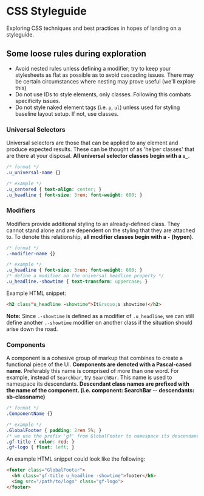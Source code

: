 # CSS Styleguide
Exploring CSS techniques and best practices in hopes of landing on a styleguide.

## Some loose rules during exploration

- Avoid nested rules unless defining a modifier; try to keep your stylesheets as flat as possible as to avoid cascading issues. There may be certain circumstances where nesting may prove useful (we'll explore this)
- Do not use IDs to style elements, only classes. Following this combats specificity issues.
- Do not style naked element tags (i.e. `p`, `ul`) unless used for styling baseline layout setup. If not, use classes.


### Universal Selectors

Universal selectors are those that can be applied to any element and produce expected results. These can be thought of as 'helper classes' that are there at your disposal. **All universal selector classes begin with a `u_`**.

```css
/* format */
.u_universal-name {}

/* example */
.u_centered { text-align: center; }
.u_headline { font-size: 3rem; font-weight: 600; }
```

### Modifiers

Modifiers provide additional styling to an already-defined class. They cannot stand alone and are dependent on the styling that they are attached to. To denote this relationship, **all modifier classes begin with a `-` (hypen)**.

```css
/* format */
.-modifier-name {}

/* example */
.u_headline { font-size: 3rem; font-weight: 600; }
/* define a modifier on the universal headline property */
.u_headline.-showtime { text-transform: uppercase; }
```

Example HTML snippet:

```html
<h2 class"u_headline -showtime">It&rsquo;s showtime!</h2>
```

**Note:** Since `.-showtime` is defined as a modifier of `.u_headline`, we can still define another `.-showtime` modifier on another class if the situation should arise down the road.


### Components

A component is a cohesive group of markup that combines to create a functional piece of the UI. **Components are denoted with a Pascal-cased name**. Preferably this name is comprised of more than one word. For example, instead of `Searchbar`, try `SearchBar`. This name is used to namespace its descendants. **Descendant class names are prefixed with the name of the component. (i.e. component: SearchBar -- descendants: sb-classname)**

```css
/* format */
.ComponentName {}

/* example */
.GlobalFooter { padding: 2rem 5%; }
/* we use the prefix 'gf' from GlobalFooter to namespace its descendants */
.gf-title { color: red; }
.gf-logo { float: left; }
```

An example HTML snippet could look like the following:

```html
<footer class="GlobalFooter">
  <h6 class="gf-title u_headline -showtime">footer</h6>
  <img src="/path/to/logo" class="gf-logo">
</footer>
```
